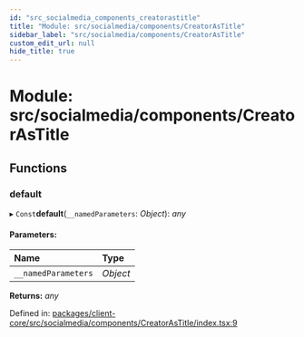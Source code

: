 ```yaml
---
id: "src_socialmedia_components_creatorastitle"
title: "Module: src/socialmedia/components/CreatorAsTitle"
sidebar_label: "src/socialmedia/components/CreatorAsTitle"
custom_edit_url: null
hide_title: true
---
```


# Module: src/socialmedia/components/CreatorAsTitle

## Functions

### default

▸ `Const`**default**(`__namedParameters`: *Object*): *any*

#### Parameters:

Name | Type |
:------ | :------ |
`__namedParameters` | *Object* |

**Returns:** *any*

Defined in: [packages/client-core/src/socialmedia/components/CreatorAsTitle/index.tsx:9](https://github.com/xr3ngine/xr3ngine/blob/673ad6a5f/packages/client-core/src/socialmedia/components/CreatorAsTitle/index.tsx#L9)
